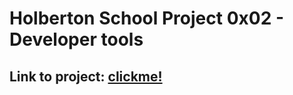 # Holberton School Project 0x02 - Developer tools
## Link to project: [clickme!](https://intranet.hbtn.io/projects/1676)
